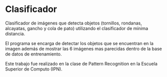 # Clasificador
Clasificador de imágenes que detecta objetos (tornillos, rondanas, alcayatas, gancho y cola de pato) utilizando el clasificador de mínima distancia.

El programa se encarga de detectar los objetos que se encuentran en la imagen además de mostrar las 6 imágenes mas parecidas dentro de la base de datos de entrenamiento.

Este trabajo fue realizado en la clase de Pattern Recognition en la Escuela Superior de Computo (IPN).
